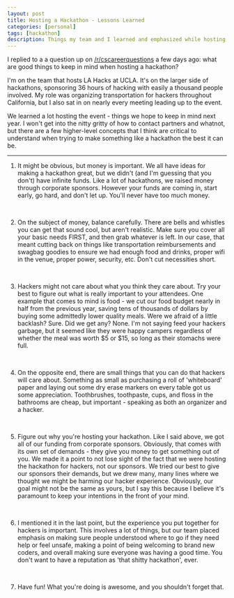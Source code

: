 ```yaml
---
layout: post
title: Hosting a Hackathon - Lessons Learned
categories: [personal]
tags: [hackathon]
description: Things my team and I learned and emphasized while hosting LA Hacks, a major university hackathon hosted at UCLA.
---
```


I replied to a a question up on [/r/cscareerquestions](https://www.reddit.com/r/cscareerquestions) a few days ago: what are good
things to keep in mind when hosting a hackathon?

I'm on the team that hosts LA Hacks at UCLA. It's on the larger side of hackathons, sponsoring 36 hours of hacking with
easily a thousand people involved. My role was organizing transportation for hackers throughout California, but I also sat in on
nearly every meeting leading up to the event. 

We learned a lot hosting the event - things we hope to keep in mind next year. I won't get into the nitty gritty of how to 
contact partners and whatnot, but there are a few higher-level concepts that I think are critical to understand when trying to make
something like a hackathon the best it can be.

***
1. It might be obvious, but money is important. We all have ideas for making a hackathon great, but we didn't (and I'm guessing that you don't) have infinite funds. Like a lot of hackathons, we raised money through corporate sponsors. However your funds are coming in, start early, go hard, and don't let up. You'll never have too much money.  
<br>

2. On the subject of money, balance carefully. There are bells and whistles you can get that sound cool, but aren't realistic. Make sure you cover all your basic needs FIRST, and then grab whatever is left. In our case, that meant cutting back on things like transportation reimbursements and swagbag goodies to ensure we had enough food and drinks, proper wifi in the venue, proper power, security, etc. Don't cut necessities short.  
<br>

3. Hackers might not care about what you think they care about. Try your best to figure out what is really important to your attendees. One example that comes to mind is food - we cut our food budget nearly in half from the previous year, saving tens of thousands of dollars by buying some admittedly lower quality meals. Were we afraid of a little backlash? Sure. Did we get any? None. I'm not saying feed your hackers garbage, but it seemed like they were happy campers regardless of whether the meal was worth $5 or $15, so long as their stomachs were full.  
<br>

4. On the opposite end, there are small things that you can do that hackers will care about. Something as small as purchasing a roll of 'whiteboard' paper and laying out some dry erase markers on every table got us some appreciation. Toothbrushes, toothpaste, cups, and floss in the bathrooms are cheap, but important - speaking as both an organizer and a hacker.  
<br>

5. Figure out why you're hosting your hackathon. Like I said above, we got all of our funding from corporate sponsors. Obviously, that comes with its own set of demands - they give you money to get something out of you. We made it a point to not lose sight of the fact that we were hosting the hackathon for hackers, not our sponsors. We tried our best to give our sponsors their demands, but we drew many, many lines where we thought we might be harming our hacker experience. Obviously, our goal might not be the same as yours, but I say this because I believe it's paramount to keep your intentions in the front of your mind.  
<br>

6. I mentioned it in the last point, but the experience you put together for hackers is important. This involves a lot of things, but our team placed emphasis on making sure people understood where to go if they need help or feel unsafe, making a point of being welcoming to brand new coders, and overall making sure everyone was having a good time. You don't want to have a reputation as 'that shitty hackathon', ever.  
<br>

7. Have fun! What you're doing is awesome, and you shouldn't forget that.



